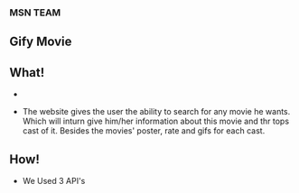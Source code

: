 ### MSN TEAM
## Gify Movie 

## What!
*
- The website gives the user the ability to search for any movie he wants.  Which will inturn give him/her information about this movie and thr tops cast of it.   Besides the movies' poster, rate and gifs for each  cast.

## How!
- We Used 3 API's
